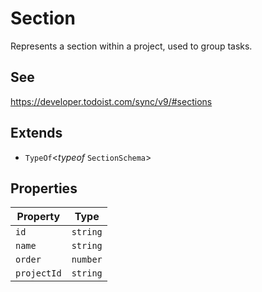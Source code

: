# Section

Represents a section within a project, used to group tasks.

## See

https://developer.todoist.com/sync/v9/#sections

## Extends

-   `TypeOf`\<_typeof_ `SectionSchema`\>

## Properties

| Property                           | Type     |
| ---------------------------------- | -------- |
| <a id="id"></a> `id`               | `string` |
| <a id="name"></a> `name`           | `string` |
| <a id="order"></a> `order`         | `number` |
| <a id="projectid"></a> `projectId` | `string` |
